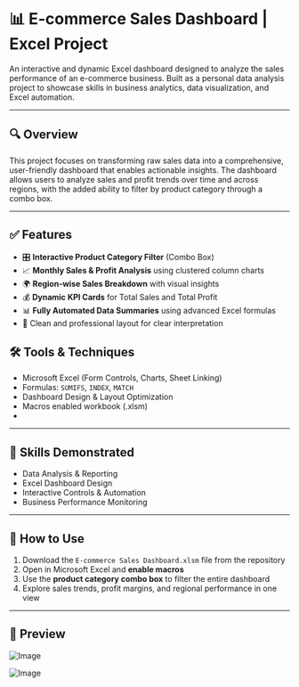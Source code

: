 # 📊 E-commerce Sales Dashboard | Excel Project

An interactive and dynamic Excel dashboard designed to analyze the sales performance of an e-commerce business. Built as a personal data analysis project to showcase skills in business analytics, data visualization, and Excel automation.

---

## 🔍 Overview

This project focuses on transforming raw sales data into a comprehensive, user-friendly dashboard that enables actionable insights. The dashboard allows users to analyze sales and profit trends over time and across regions, with the added ability to filter by product category through a combo box.

---

## ✅ Features

- 🎛️ **Interactive Product Category Filter** (Combo Box)
- 📈 **Monthly Sales & Profit Analysis** using clustered column charts
- 🌍 **Region-wise Sales Breakdown** with visual insights
- 💰 **Dynamic KPI Cards** for Total Sales and Total Profit
- 📊 **Fully Automated Data Summaries** using advanced Excel formulas
- 🧩 Clean and professional layout for clear interpretation
## 🛠️ Tools & Techniques

- Microsoft Excel (Form Controls, Charts, Sheet Linking)
- Formulas: `SUMIFS`, `INDEX`, `MATCH`
- Dashboard Design & Layout Optimization
- Macros enabled workbook (.xlsm)
- 
---

## 🧠 Skills Demonstrated

- Data Analysis & Reporting
- Excel Dashboard Design
- Interactive Controls & Automation
- Business Performance Monitoring

---

## 🚀 How to Use

1. Download the `E-commerce Sales Dashboard.xlsm` file from the repository
2. Open in Microsoft Excel and **enable macros**
3. Use the **product category combo box** to filter the entire dashboard
4. Explore sales trends, profit margins, and regional performance in one view

---

## 📸 Preview
![Image](https://github.com/user-attachments/assets/97643e34-70e6-4550-a162-8c21171fbbff)

![Image](https://github.com/user-attachments/assets/fb1b4722-5ff5-4db9-9ee4-880e9a344aea)
